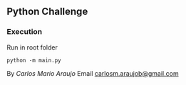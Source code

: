 ## Python Challenge

### Execution

Run in root folder
```
python -m main.py
```

By _Carlos Mario Araujo_
Email carlosm.araujob@gmail.com